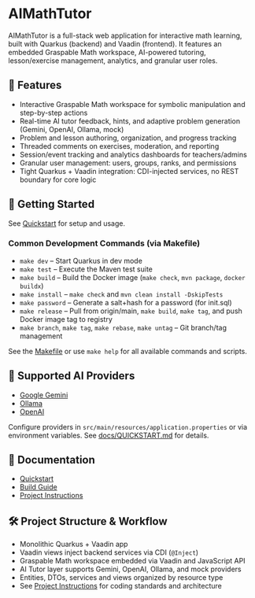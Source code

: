 
# AIMathTutor

AIMathTutor is a full-stack web application for interactive math learning, built with Quarkus (backend) and Vaadin (frontend). It features an embedded Graspable Math workspace, AI-powered tutoring, lesson/exercise management, analytics, and granular user roles.

## 🌟 Features

- Interactive Graspable Math workspace for symbolic manipulation and step-by-step actions
- Real-time AI tutor feedback, hints, and adaptive problem generation (Gemini, OpenAI, Ollama, mock)
- Problem and lesson authoring, organization, and progress tracking
- Threaded comments on exercises, moderation, and reporting
- Session/event tracking and analytics dashboards for teachers/admins
- Granular user management: users, groups, ranks, and permissions
- Tight Quarkus + Vaadin integration: CDI-injected services, no REST boundary for core logic

## 🚀 Getting Started

See [Quickstart](docs/QUICKSTART.md) for setup and usage.

### Common Development Commands (via Makefile)

- `make dev`      – Start Quarkus in dev mode
- `make test`     – Execute the Maven test suite
- `make build`    – Build the Docker image (`make check`, `mvn package`, `docker buildx`)
- `make install`  – `make check` and `mvn clean install -DskipTests`
- `make password` – Generate a salt+hash for a password (for init.sql)
- `make release`  – Pull from origin/main, `make build`, `make tag`, and push Docker image tag to registry
- `make branch`, `make tag`, `make rebase`, `make untag` – Git branch/tag management

See the [Makefile](Makefile) or use `make help` for all available commands and scripts.

## 🤖 Supported AI Providers

- [Google Gemini](https://aistudio.google.com/api-keys)
- [Ollama](https://ollama.com/download)
- [OpenAI](https://platform.openai.com/api-keys)

Configure providers in `src/main/resources/application.properties` or via environment variables. See [docs/QUICKSTART.md](docs/QUICKSTART.md) for details.

## 📖 Documentation

- [Quickstart](docs/QUICKSTART.md)
- [Build Guide](docs/BUILD_GUIDE.md)
- [Project Instructions](.github/instructions/aimathtutor.instructions.md)

## 🛠️ Project Structure & Workflow

- Monolithic Quarkus + Vaadin app
- Vaadin views inject backend services via CDI (`@Inject`)
- Graspable Math workspace embedded via Vaadin and JavaScript API
- AI Tutor layer supports Gemini, OpenAI, Ollama, and mock providers
- Entities, DTOs, services and views organized by resource type
- See [Project Instructions](.github/instructions/aimathtutor.instructions.md) for coding standards and architecture
